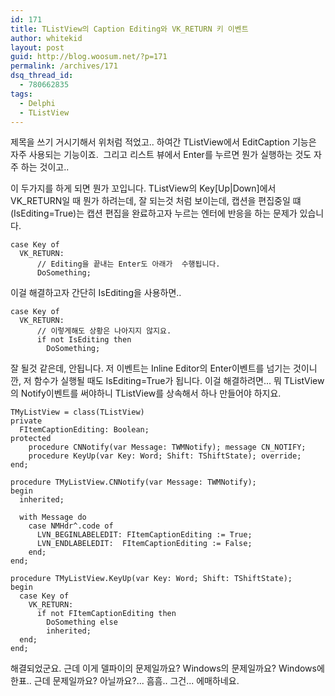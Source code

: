 ```yaml
---
id: 171
title: TListView의 Caption Editing와 VK_RETURN 키 이벤트
author: whitekid
layout: post
guid: http://blog.woosum.net/?p=171
permalink: /archives/171
dsq_thread_id:
  - 780662835
tags:
  - Delphi
  - TListView
---
```

제목을 쓰기 거시기해서 위처럼 적었고.. 하여간 TListView에서 EditCaption 기능은 자주 사용되는 기능이죠.  그리고 리스트 뷰에서 Enter를 누르면 뭔가 실행하는 것도 자주 하는 것이고..

이 두가지를 하게 되면 뭔가 꼬입니다. TListView의 Key[Up|Down]에서 VK_RETURN일 때 뭔가 하려는데, 잘 되는것 처럼 보이는데, 캡션을 편집중일 떄(IsEditing=True)는 캡션 편집을 완료하고자 누르는 엔터에 반응을 하는 문제가 있습니다.

    case Key of
      VK_RETURN:
          // Editing을 끝내는 Enter도 아래가  수행됩니다.
          DoSomething;

이걸 해결하고자 간단히 IsEditing을 사용하면..

    case Key of
      VK_RETURN:
          // 이렇게해도 상황은 나아지지 않지요.
          if not IsEditing then
            DoSomething;

잘 될것 같은데, 안됩니다. 저 이벤트는 Inline Editor의 Enter이벤트를 넘기는 것이니깐, 저 함수가 실행될 때도 IsEditing=True가 됩니다. 이걸 해결하려면... 뭐 TListView의 Notify이벤트를 써야하니 TListView를 상속해서 하나 만들어야 하지요.

    TMyListView = class(TListView)
    private
      FItemCaptionEditing: Boolean;
    protected
        procedure CNNotify(var Message: TWMNotify); message CN_NOTIFY;
        procedure KeyUp(var Key: Word; Shift: TShiftState); override;
    end;

    procedure TMyListView.CNNotify(var Message: TWMNotify);
    begin
      inherited;

      with Message do
        case NMHdr^.code of
          LVN_BEGINLABELEDIT: FItemCaptionEditing := True;
          LVN_ENDLABELEDIT:  FItemCaptionEditing := False;
        end;
    end;

    procedure TMyListView.KeyUp(var Key: Word; Shift: TShiftState);
    begin
      case Key of
        VK_RETURN:
          if not FItemCaptionEditing then
            DoSomething else
            inherited;
      end;
    end;

해결되었군요. 근데 이게 델파이의 문제일까요? Windows의 문제일까요? Windows에 한표..
근데 문제일까요? 아닐까요?... 흠흠.. 그건... 에매하네요.